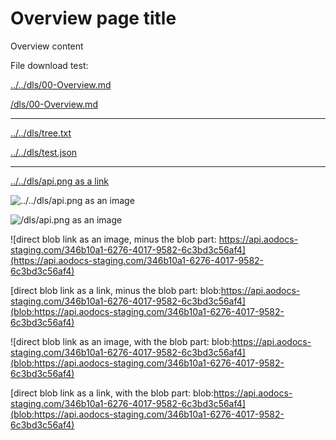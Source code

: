 # Overview page title

Overview content


File download test:


[../../dls/00-Overview.md](../../dls/00-Overview.md)

[/dls/00-Overview.md](/dls/00-Overview.md)

---

[../../dls/tree.txt](../../dls/tree.txt)

[../../dls/test.json](../../dls/test.json)

---

[../../dls/api.png as a link](../../dls/api.png)

![../../dls/api.png as an image](../../dls/api.png)

![/dls/api.png as an image](/dls/api.png)


![direct blob link as an image, minus the blob part: https://api.aodocs-staging.com/346b10a1-6276-4017-9582-6c3bd3c56af4](https://api.aodocs-staging.com/346b10a1-6276-4017-9582-6c3bd3c56af4)

[direct blob link as a link, minus the blob part: blob:https://api.aodocs-staging.com/346b10a1-6276-4017-9582-6c3bd3c56af4](blob:https://api.aodocs-staging.com/346b10a1-6276-4017-9582-6c3bd3c56af4)


![direct blob link as an image, with the blob part: blob:https://api.aodocs-staging.com/346b10a1-6276-4017-9582-6c3bd3c56af4](blob:https://api.aodocs-staging.com/346b10a1-6276-4017-9582-6c3bd3c56af4)

[direct blob link as a link, with the blob part: blob:https://api.aodocs-staging.com/346b10a1-6276-4017-9582-6c3bd3c56af4](blob:https://api.aodocs-staging.com/346b10a1-6276-4017-9582-6c3bd3c56af4)


